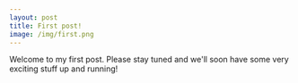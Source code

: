 ```yaml
---
layout: post
title: First post!
image: /img/first.png
---
```


Welcome to my first post. Please stay tuned and we'll soon have some very exciting stuff up and running! 
